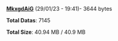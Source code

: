 [**MkxgdAiG**](/data/MkxgdAiG.txt) (29/01/23 - 19:41)- 3644 bytes

**Total Datas**: 7145

**Total Size**: 40.94 MB / 40.9 MB